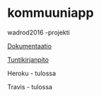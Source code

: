 # kommuuniapp
wadrod2016 -projekti

[Dokumentaatio](https://github.com/ilarinie/kommuuniapp/blob/master/docs/Kommuuniapp-dokumentaatio.pdf)

[Tuntikirjanpito](https://github.com/ilarinie/kommuuniapp/blob/master/docs/tuntikirjanpito.md)

Heroku - tulossa

Travis - tulossa
